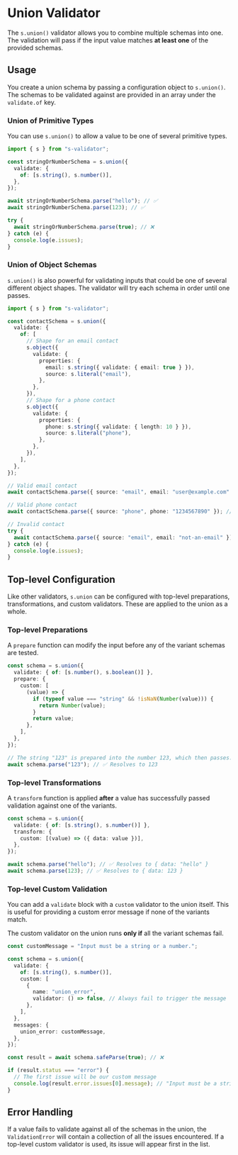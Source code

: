 # Union Validator

The `s.union()` validator allows you to combine multiple schemas into one. The validation will pass if the input value matches **at least one** of the provided schemas.

## Usage

You create a union schema by passing a configuration object to `s.union()`. The schemas to be validated against are provided in an array under the `validate.of` key.

### Union of Primitive Types

You can use `s.union()` to allow a value to be one of several primitive types.

```typescript
import { s } from "s-validator";

const stringOrNumberSchema = s.union({
  validate: {
    of: [s.string(), s.number()],
  },
});

await stringOrNumberSchema.parse("hello"); // ✅
await stringOrNumberSchema.parse(123); // ✅

try {
  await stringOrNumberSchema.parse(true); // ❌
} catch (e) {
  console.log(e.issues);
}
```

### Union of Object Schemas

`s.union()` is also powerful for validating inputs that could be one of several different object shapes. The validator will try each schema in order until one passes.

```typescript
import { s } from "s-validator";

const contactSchema = s.union({
  validate: {
    of: [
      // Shape for an email contact
      s.object({
        validate: {
          properties: {
            email: s.string({ validate: { email: true } }),
            source: s.literal("email"),
          },
        },
      }),
      // Shape for a phone contact
      s.object({
        validate: {
          properties: {
            phone: s.string({ validate: { length: 10 } }),
            source: s.literal("phone"),
          },
        },
      }),
    ],
  },
});

// Valid email contact
await contactSchema.parse({ source: "email", email: "user@example.com" }); // ✅

// Valid phone contact
await contactSchema.parse({ source: "phone", phone: "1234567890" }); // ✅

// Invalid contact
try {
  await contactSchema.parse({ source: "email", email: "not-an-email" }); // ❌
} catch (e) {
  console.log(e.issues);
}
```

## Top-level Configuration

Like other validators, `s.union` can be configured with top-level preparations, transformations, and custom validators. These are applied to the union as a whole.

### Top-level Preparations

A `prepare` function can modify the input before any of the variant schemas are tested.

```typescript
const schema = s.union({
  validate: { of: [s.number(), s.boolean()] },
  prepare: {
    custom: [
      (value) => {
        if (typeof value === "string" && !isNaN(Number(value))) {
          return Number(value);
        }
        return value;
      },
    ],
  },
});

// The string "123" is prepared into the number 123, which then passes.
await schema.parse("123"); // ✅ Resolves to 123
```

### Top-level Transformations

A `transform` function is applied **after** a value has successfully passed validation against one of the variants.

```typescript
const schema = s.union({
  validate: { of: [s.string(), s.number()] },
  transform: {
    custom: [(value) => ({ data: value })],
  },
});

await schema.parse("hello"); // ✅ Resolves to { data: "hello" }
await schema.parse(123); // ✅ Resolves to { data: 123 }
```

### Top-level Custom Validation

You can add a `validate` block with a `custom` validator to the union itself. This is useful for providing a custom error message if none of the variants match.

The custom validator on the union runs **only if** all the variant schemas fail.

```typescript
const customMessage = "Input must be a string or a number.";

const schema = s.union({
  validate: {
    of: [s.string(), s.number()],
    custom: [
      {
        name: "union_error",
        validator: () => false, // Always fail to trigger the message
      },
    ],
  },
  messages: {
    union_error: customMessage,
  },
});

const result = await schema.safeParse(true); // ❌

if (result.status === "error") {
  // The first issue will be our custom message
  console.log(result.error.issues[0].message); // "Input must be a string or a number."
}
```

## Error Handling

If a value fails to validate against all of the schemas in the union, the `ValidationError` will contain a collection of all the issues encountered. If a top-level custom validator is used, its issue will appear first in the list.
